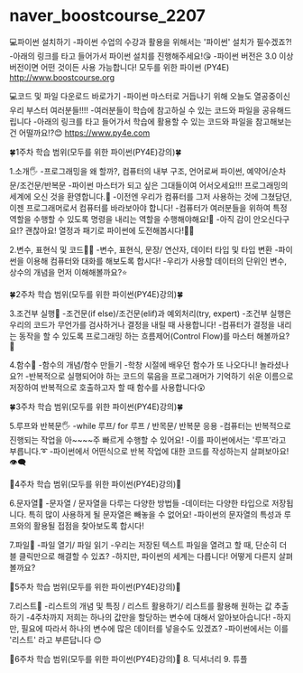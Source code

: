 # naver_boostcourse_2207


💻파이썬 설치하기
-파이썬 수업의 수강과 활용을 위해서는 '파이썬' 설치가 필수겠죠?!
-아래의 링크를 타고 들어가서 파이썬 설치를 진행해주세요!😘
-파이썬 버전은 3.0 이상 버전이면 어떤 것이든 사용 가능합니다! 
모두를 위한 파이썬 (PY4E)
http://www.boostcourse.org

💻코드 및 파일 다운로드 바로가기
-파이썬 마스터로 거듭나기 위해 오늘도 열공중이신 우리 부스터 여러분들!!!!
-여러분들이 학습에 참고하실 수 있는 코드와 파일을 공유해드립니다 
-아래의 링크를 타고 들어가서 학습에 활용할 수 있는 코드와 파일을 참고해보는건 어떨까요!?😊
https://www.py4e.com



🍀1주차 학습 범위(모두를 위한 파이썬(PY4E)강의)🍀

1.소개🖐
-프로그래밍을 왜 할까?, 컴퓨터의 내부 구조, 언어로써 파이썬, 예약어/순차문/조건문/반복문
-파이썬 마스터가 되고 싶은 그대들이여 어서오세요!!! 프로그래밍의 세계에 오신 것을 환영합니다.💝
-이전엔 우리가 컴퓨터를 그저 사용하는 것에 그쳤담뎐, 이젠 프로그래머로서 컴퓨터를 바라보아야 합니다!
-컴퓨터가 여러분들을 위하여 특정 역할을 수행할 수 있도록 명령을 내리는 역할을 수행해야해요!🧐
-아직 감이 안오신다구요!? 괜찮아요! 열정과 패기로 파이썬에 도전해봅시다!💛💛

2.변수, 표현식 및 코드👩‍💻
-변수, 표현식, 문장/ 연산자, 데이터 타입 및 타입 변환
-파이썬을 이용해 컴퓨터와 대화를 해보도록 합시다!
-우리가 사용할 데이터의 단위인 변수, 상수의 개념을 먼저 이해해볼까요?⭐



🍀2주차 학습 범위(모두를 위한 파이썬(PY4E)강의)🍀

3.조건부 실행🚀
-조건문(if else)/조건문(elif)과 예외처리(try, expert)
-조건부 실행은 우리의 코드가 무언가를 검사하거나 결정을 내릴 때 사용합니다!
-컴퓨터가 결정을 내리는 동작을 할 수 있도록 프로그래밍 하는
 흐름제어(Control Flow)를 마스터 해볼까요?🤗

4.함수🔢
-함수의 개념/함수 만들기
-학창 시절에 배우던 함수가 또 나오다니! 놀라셨나요?!
-반복적으로 실행되어야 하는 코드의 묶음을 프로그래머가 기억하기 쉬운 이름으로 저장하여 반복적으로 호출하고자 할 때 함수를 사용합니다😲



🍀3주차 학습 범위(모두를 위한 파이썬(PY4E)강의)🍀

5.루프와 반복문🖐
-while 루프/ for 루프 / 반목문/ 반복문 응용
-컴퓨터는 반복적으로 진행되는 작업을 아~~~~주 빠르게 수행할 수 있어요!
-이를 파이썬에서는 '루프'라고 부릅니다.➰
-파이썬에서 어떤식으로 반복 작업에 대한 코드를 작성하는지 살펴보아요!👁‍🗨



🌳4주차 학습 범위(모두를 위한 파이썬(PY4E)강의)🌳

6.문자열📱
-문자열 / 문자열을 다루는 다양한 방법들
-데이터는 다양한 타입으로 저장됩니다. 특히 많이 사용하게 될 문자열은 빼놓을 수 없어요!
-파이썬의 문자열의 특성과 루프와의 활용될 접점을 찾아보도록 합시다!

7.파일📑
-파일 열기/ 파일 읽기
-우리는 저장된 텍스트 파일을 열려고 할 때, 단순히 더블 클릭만으로 해결할 수 있죠?
-하지만, 파이썬의 세계는 다릅니다! 어떻게 다른지 살펴볼까요? 



🌳5주차 학습 범위(모두를 위한 파이썬(PY4E)강의)🌳

7.리스트🧾
-리스트의 개념 및 특징 / 리스트 활용하기/ 리스트를 활용해 원하는 값 추출하기
-4주차까지 저희는 하나의 값만을 할당하는 변수에 대해서 알아보아습니다!
-하지만, 필요에 따라서 하나의 변수에 많은 데이터를 넣을수도 있겠죠?
-파이썬에서는 이를 '리스트' 라고 부른답니다 😊



🌳6주차 학습 범위(모두를 위한 파이썬(PY4E)강의)🌳
8. 딕셔너리
9. 튜플
